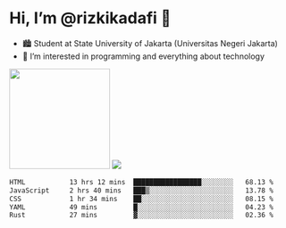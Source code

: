 # Hi, I’m @rizkikadafi 👋
- 🏙 Student at State University of Jakarta (Universitas Negeri Jakarta)
- 👀 I’m interested in programming and everything about technology
<img height="180em" src="https://github-readme-stats.vercel.app/api?username=rizkikadafi&show_icons=true&hide_border=true&&count_private=true&include_all_commits=true" />
<img src="https://github-readme-stats.vercel.app/api/top-langs/?username=rizkikadafi&show_icons=true&hide_border=true&&count_private=true&include_all_commits=true" />

<!--START_SECTION:waka-->

```txt
HTML           13 hrs 12 mins  █████████████████░░░░░░░░   68.13 %
JavaScript     2 hrs 40 mins   ███▒░░░░░░░░░░░░░░░░░░░░░   13.78 %
CSS            1 hr 34 mins    ██░░░░░░░░░░░░░░░░░░░░░░░   08.15 %
YAML           49 mins         █░░░░░░░░░░░░░░░░░░░░░░░░   04.23 %
Rust           27 mins         ▓░░░░░░░░░░░░░░░░░░░░░░░░   02.36 %
```

<!--END_SECTION:waka-->

<!---
rizkikadafi/rizkikadafi is a ✨ special ✨ repository because its `README.md` (this file) appears on your GitHub profile.
You can click the Preview link to take a look at your changes.
--->

